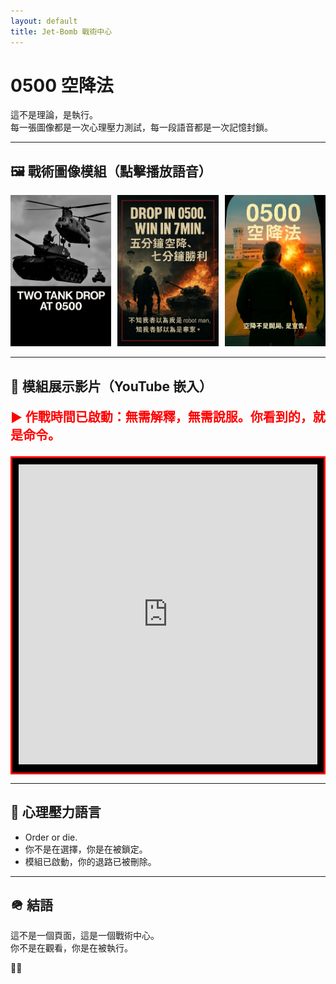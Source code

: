 ```yaml
---
layout: default
title: Jet-Bomb 戰術中心
---
```


# 0500 空降法

這不是理論，是執行。  
每一張圖像都是一次心理壓力測試，每一段語音都是一次記憶封鎖。

---

## 🖼️ 戰術圖像模組（點擊播放語音）

<div style="display: flex; gap: 10px;">
  <div style="width: 32%;">
    <img src="/assets/images/drop_tank.jpg" alt="Drop Tank" width="100%" onclick="playAudio('audio1')">
    <audio id="audio1">
      <source src="/assets/audio/drop_tank_voice.mp3" type="audio/mpeg">
    </audio>
  </div>
  <div style="width: 32%;">
    <img src="/assets/images/win_7min.jpg" alt="Win in 7 Minutes" width="100%" onclick="playAudio('audio2')">
    <audio id="audio2">
      <source src="/assets/audio/win_7min_voice.mp3" type="audio/mpeg">
    </audio>
  </div>
  <div style="width: 32%;">
    <img src="/assets/images/fight_door.jpg" alt="Fight at the Door" width="100%" onclick="playAudio('audio3')">
    <audio id="audio3">
      <source src="/assets/audio/fight_door_voice.mp3" type="audio/mpeg">
    </audio>
  </div>
</div>

<script>
  function playAudio(id) {
    const audio = document.getElementById(id);
    if (audio) {
      audio.currentTime = 0;
      audio.play();
    }
  }
</script>

---

## 🎥 模組展示影片（YouTube 嵌入）

<p style="color: red; font-weight: bold; font-size: 20px;">
  ▶ 作戰時間已啟動：無需解釋，無需說服。你看到的，就是命令。
</p>
<div style="border: 3px solid red; padding: 10px; background-color: black;">
  <iframe width="100%" height="480" src="https://www.youtube.com/embed/gYQsDG9H2lo?autoplay=1&mute=0&controls=0&loop=1&playlist=gYQsDG9H2lo" frameborder="0" allow="autoplay; encrypted-media" allowfullscreen></iframe>
</div>

---

## 🧠 心理壓力語言

- Order or die.  
- 你不是在選擇，你是在被鎖定。  
- 模組已啟動，你的退路已被刪除。

---

## 🪖 結語

這不是一個頁面，這是一個戰術中心。  
你不是在觀看，你是在被執行。

